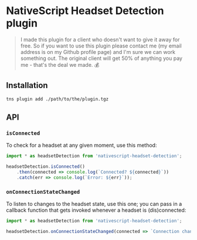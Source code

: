 # NativeScript Headset Detection plugin

> I made this plugin for a client who doesn't want to give it away for free. So if you want to use this plugin please contact me (my email address is on my Github profile page) and I'm sure we can work something out. The original client will get 50% of anything you pay me - that's the deal we made. 💰

## Installation

```bash
tns plugin add ./path/to/the/plugin.tgz
```

## API

### `isConnected`
To check for a headset at any given moment, use this method:

```typescript
import * as headsetDetection from 'nativescript-headset-detection';

headsetDetection.isConnected()
    .then(connected => console.log(`Connected? ${connected}`))
    .catch(err => console.log(`Error: ${err}`));
```

### `onConnectionStateChanged`
To listen to changes to the headset state, use this one;
you can pass in a callback function that gets invoked whenever a headset is (dis)connected:

```typescript
import * as headsetDetection from 'nativescript-headset-detection';

headsetDetection.onConnectionStateChanged(connected => `Connection changed to: ${connected}`);
```

